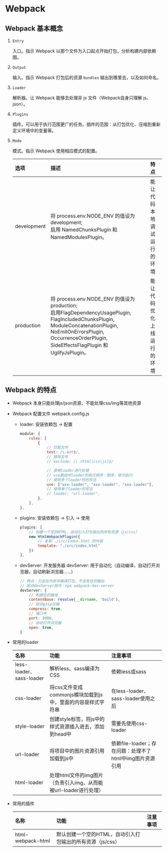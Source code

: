 # Webpack

## Webpack 基本概念
1. `Entry` 

    入口。指示 Webpack 以那个文件为入口起点开始打包，分析构建内部依赖图。

2. `Output`

    输入。指示 Webpack 打包后的资源 `bundles` 输出到哪里去，以及如何命名。

3. `Loader`

    解析器。让 Webpack 能够去处理非 js 文件（Webpack自身只理解 js、json）。

4. `Plugins`

    插件。可以用于执行范围更广的任务。插件的范围：从打包优化、压缩到重新定义环境中的变量等。

5. `Mode`

    模式。指示 Webpack 使用相应模式的配置。

    |选项|描述|特点|
    |:-|:-|:-|
    |development|将 process.env.NODE_ENV 的值设为 development;<br>启用 NamedChunksPlugin 和NamedModulesPlugin。|能让代码本地调试运行的环境
    |production|将 process.env.NODE_ENV 的值设为 production;<br>启用FlagDependencyUsagePlugin, FlagIncludedChunksPlugin, ModuleConcatenationPlugin, NoEmitOnErrorsPlugin, OccurrenceOrderPlugin, SideEffectsFlagPlugin 和 UglifyJsPlugin。|能让代码优化上线运行的环境|

## Webpack 的特点
- Webpack 本身只能处理js/json资源，不能处理css/img等其他资源

- Webpack 配置文件 webpack.config.js

    * loader: 安装依赖包 -> 配置

        ```js
        module: {
            rules: [
                {
                    // 匹配文件
                    test: /\.ext$/,
                    // 排除文件
                    // exclude: /\.(html|css|js)$/

                    // 使用loader进行处理
                    // use数组中loader的执行顺序：倒序，依次执行
                    // 使用多个loader时的写法
                    use: ["xxx-loader", "xxx-loader", "xxx-loader"],
                    // 使用单个loader的写法
                    // loader: "url-loader",
                },
            ],
        },
        ```
    
    * plugins: 安装依赖包 -> 引入 -> 使用
    
        ```js
        plugins: [
            // 创建一个空的HTML，自动引入打包输出的所有资源（js/css）
            new HtmlWebpackPlugin({
                // 复制 ./src/index.html 的内容
                template: "./src/index.html"
            })
        ],
        ```
    
    * devServer: 开发服务器 devServer: 用于自动化（自动编译，自动打开浏览器，自动刷新浏览器……）

        ```js
        // 特点：只会在内存中编译打包，不会有任何输出
        // 启动devServer指令：npx webpack-dev-server
        devServer: {
            // 构建后的路径
            contentBase: resolve(__dirname, 'build'),
            // 启动gzip压缩
            compress: true,
            // 端口号
            port: 3000,
            // 自动打开浏览器
            open: true,
        }
        ```

- 常用的loader

    | 名称                    | 功能                                                          | 注意事项                                               |
    |:------------------------|:------------------------------------------------------------|:-------------------------------------------------------|
    | less-loader、sass-loader | 解析less、sass编译为 CSS                                       | 依赖less或sass                                         |
    | css-loader              | 将css文件变成commonjs模块加载到js中，里面的内容是样式字符串    | 在less-loader、sass-loader使用之后                      |
    | style-loader            | 创建style标签，将js中的样式资源插入进去，添加到head中           | 需要先使用css-loader                                   |
    | url-loader              | 将项目中的图片资源引用加载到js中                              | 依赖file-loader；存在问题：处理不了html中img图片资源引用 |
    | html-loader             | 处理html文件的img图片（负责引入img，从而能被url-loader进行处理） |                                                        |

- 常用的插件
    
    | 名称              | 功能                                                    | 注意事项 |
    |:------------------|:------------------------------------------------------|:---------|
    | html-webpack-html | 默认创建一个空的HTML，自动引入打包输出的所有资源（js/css） |          |
